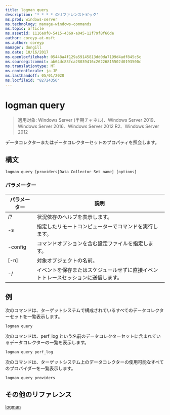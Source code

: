 ```yaml
---
title: logman query
description: '* * * * のリファレンストピック'
ms.prod: windows-server
ms.technology: manage-windows-commands
ms.topic: article
ms.assetid: 1116a0f0-5415-4369-a045-12f79f8f66de
author: coreyp-at-msft
ms.author: coreyp
manager: dongill
ms.date: 10/16/2017
ms.openlocfilehash: 05448a4f129a59145813dd0da7199d4adf845c5c
ms.sourcegitcommit: ab64dc83fca28039416c26226815502d0193500c
ms.translationtype: MT
ms.contentlocale: ja-JP
ms.lasthandoff: 05/01/2020
ms.locfileid: "82724356"
---
```

# <a name="logman-query"></a>logman query

> 適用対象: Windows Server (半期チャネル)、Windows Server 2019、Windows Server 2016、Windows Server 2012 R2、Windows Server 2012

データコレクターまたはデータコレクターセットのプロパティを照会します。  

## <a name="syntax"></a>構文  
```  
logman query [providers|Data Collector Set name] [options]  
```  
### <a name="parameters"></a>パラメーター  

|     パラメーター      |                                 説明                                  |
|--------------------|------------------------------------------------------------------------------|
|         /?         |                       状況依存のヘルプを表示します。                       |
| -s<computer name> |            指定したリモートコンピューターでコマンドを実行します。             |
|  -config <value>   |           コマンドオプションを含む設定ファイルを指定します。            |
|    [-n]<name>     |                          対象オブジェクトの名前。                          |
|        -/        | イベントを保存またはスケジュールせずに直接イベントトレースセッションに送信します。 |

## <a name="examples"></a>例  
次のコマンドは、ターゲットシステムで構成されているすべてのデータコレクターセットを一覧表示します。  
```  
logman query  
```  
次のコマンドは、perf_log という名前のデータコレクターセットに含まれているデータコレクターの一覧を表示します。  
```  
logman query perf_log  
```  
次のコマンドは、ターゲットシステム上のデータコレクターの使用可能なすべてのプロバイダーを一覧表示します。  
```  
logman query providers  
```  
## <a name="additional-references"></a>その他のリファレンス  
[logman](logman.md)  
